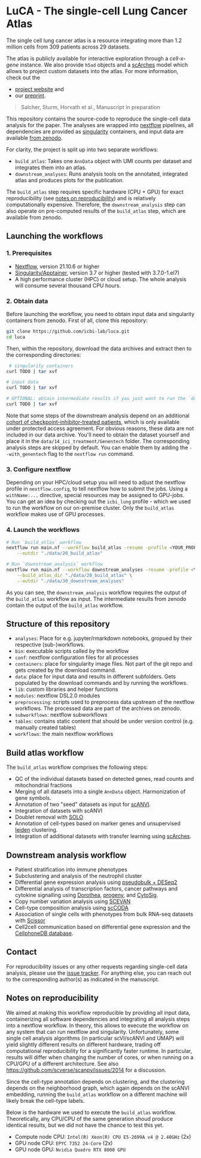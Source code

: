 # LuCA - The single-cell **Lu**ng **C**ancer **A**tlas

The single cell lung cancer atlas is a resource integrating more than 1.2 million cells from 309 patients across 29 datasets. 

The atlas is publicly available for interactive exploration through a *cell-x-gene* instance. We also provide 
`h5ad` objects and a [scArches](https://scarches.readthedocs.io/en/latest/) model which allows to project custom datasets
into the atlas. For more information, check out the 

 * [project website](https://luca.icbi.at) and 
 * our [preprint](TODO). 

> Salcher, Sturm, Horvath et al., Manuscript in preparation

This repository contains the source-code to reproduce the single-cell data analysis for the paper. 
The analyses are wrapped into [nextflow](https://github.com/nextflow-io/nextflow/) pipelines, all dependencies are 
provided as [singularity](https://sylabs.io/guides/3.0/user-guide/quick_start.html) containers, and input data are
available [from zenodo](https://doi.org/10.5281/zenodo.6411868).

For clarity, the project is split up into two separate workflows: 

 * `build_atlas`: Takes one `AnnData` object with UMI counts per dataset and integrates them into an atlas. 
 * `downstream_analyses`: Runs analysis tools on the annotated, integrated atlas and produces plots for the publication. 

The `build_atlas` step requires specific hardware (CPU + GPU) for exact reproducibility 
(see [notes on reproducibility](#notes-on-reproducibility)) and is relatively computationally 
expensive. Therefore, the `downstream_analysis` step can also operate on pre-computed results of the `build_atlas` step, 
which are available from zenodo. 

## Launching the workflows

### 1. Prerequisites

* [Nextflow](https://www.nextflow.io/index.html#GetStarted), version 21.10.6 or higher
* [Singularity/Apptainer](https://apptainer.org/), version 3.7 or higher (tested with 3.7.0-1.el7)
* A high performance cluster (HPC) or cloud setup. The whole analysis will consume several thousand CPU hours. 
 
### 2. Obtain data

Before launching the workflow, you need to obtain input data and singularity containers from zenodo. 
First of all, clone this repository:

```bash
git clone https://github.com/icbi-lab/luca.git
cd luca
 ```

Then, within the repository, download the data archives and extract then to the corresponding directories: 

```bash
 # singularity containers
curl TODO | tar xvf

# input data
curl TODO | tar xvf

# OPTIONAL: obtain intermediate results if you just want to run the `downstream_analysis` workflow
curl TODO | tar xvf
```

Note that some steps of the downstream analysis depend on an additional [cohort of checkpoint-inhibitor-treated patients](https://ega-archive.org/studies/EGAS00001005013), which is only available under protected access agreement. For obvious reasons, these data 
are not included in our data archive. You'll need to obtain the dataset yourself and place it in the `data/14_ici_treatment/Genentech` folder. 
The corresponding analysis steps are skipped by default. You can enable them by adding the `--with_genentech` flag to the `nextflow run` command.  

### 3. Configure nextflow

Depending on your HPC/cloud setup you will need to adjust the nextflow profile in `nextflow.config`, to tell 
nextflow how to submit the jobs. Using a `withName:...` directive, special 
resources may be assigned to GPU-jobs. You can get an idea by checking out the `icbi_lung` profile - which we used to run the 
workflow on our on-premise cluster. Only the `build_atlas` workflow makes use of GPU processes. 

### 4. Launch the workflows

```bash
# Run `build_atlas` workflow
nextflow run main.nf --workflow build_atlas -resume -profile <YOUR_PROFILE> \
    --outdir "./data/20_build_atlas"

# Run `downstream_analysis` workflow
nextflow run main.nf --workflow downstream_analyses -resume -profile <YOUR_PROFILE> \
    --build_atlas_dir "./data/20_build_atlas" \
    --outdir "./data/30_downstream_analyses"
```

As you can see, the `downstream_analysis` workflow requires the output of the `build_atlas` workflow as input. 
The intermediate results from zenodo contain the output of the `build_atlas` workflow. 

## Structure of this repository

* `analyses`: Place for e.g. jupyter/rmarkdown notebooks, gropued by their respective (sub-)workflows. 
* `bin`: executable scripts called by the workflow
* `conf`: nextflow configuration files for all processes
* `containers`: place for singularity image files. Not part of the git repo and gets created by the download command. 
* `data`: place for input data and results in different subfolders. Gets populated by the download commands and by running the workflows. 
* `lib`: custom libraries and helper functions
* `modules`: nextflow DSL2.0 modules
* `preprocessing`: scripts used to preprocess data upstream of the nextflow workflows. The processed data are part of the archives on zenodo. 
* `subworkflows`: nextflow subworkflows
* `tables`: contains static content that should be under version control (e.g. manually created tables) 
* `workflows`: the main nextflow workflows


## Build atlas workflow

The `build_atlas` workflow comprises the following steps: 
  * QC of the individual datasets based on detected genes, read counts and mitochondrial fractions
  * Merging of all datasets into a single `AnnData` object. Harmonization of gene symbols. 
  * Annotation of two "seed" datasets as input for [scANVI](https://scarches.readthedocs.io/en/latest/scanvi_surgery_pipeline.html).
  * Integration of datasets with scANVI
  * Doublet removal with [SOLO](https://docs.scvi-tools.org/en/stable/api/reference/scvi.external.SOLO.html)
  * Annotation of cell-types based on marker genes and unsupervised [leiden](https://scanpy.readthedocs.io/en/stable/generated/scanpy.tl.leiden.html) clustering.
  * Integration of additional datasets with transfer learning using [scArches](scarches.readthedocs.io/). 

## Downstream analysis workflow

 * Patient stratification into immune phenotypes
 * Subclustering and analysis of the neutrophil cluster
 * Differential gene expression analysis using [pseudobulk + DESeq2](https://www.nature.com/articles/s41467-021-25960-2)
 * Differential analysis of transcription factors, cancer pathways and cytokine signalling using [Dorothea](https://github.com/saezlab/dorothea-py), [progeny](https://github.com/saezlab/progeny-py), and [CytoSig](https://github.com/data2intelligence/CytoSig).
 * Copy number variation analysis using [SCEVAN](https://github.com/AntonioDeFalco/SCEVAN)
 * Cell-type composition analysis using [scCODA](https://github.com/theislab/scCODA)
 * Association of single cells with phenotypes from bulk RNA-seq datasets with [Scissor](https://github.com/sunduanchen/Scissor)
 * Cell2cell communication based on differential gene expression and the [CellphoneDB database](https://github.com/ventolab/CellphoneDB). 

## Contact

For reproducibility issues or any other requests regarding single-cell data analysis, please use the [issue tracker](https://github.com/icbi-lab/luca/issues). For anything else, you can reach out to the corresponding author(s) as indicated in the manuscript. 

## Notes on reproducibility

We aimed at making this workflow reproducible by providing all input data, containerizing all software 
dependencies and integrating all analysis steps into a nextflow workflow.
In theory, this allows to execute the workflow on any system that can run nextflow and singularity. 
Unfortunately, some single cell analysis algorithms (in particular scVI/scANVI and UMAP) will yield
slightly different results on different hardware, trading off computational reproducibility for a 
significantly faster runtime. In particular, results will differ when changing the number of cores, or 
when running on a CPU/GPU of a different architecture. See also https://github.com/scverse/scanpy/issues/2014 for a discussion. 

Since the cell-type annotation depends on clustering, and the clustering depends on the neighborhood graph,
which again depends on the scANVI embedding, running the `build_atlas` workflow on a different machine
will likely break the cell-type labels. 

Below is the hardware we used to execute the `build_atlas` workflow. Theoretically, 
any CPU/CPU of the same generation shoud produce identical results, but we did not have the chance to test this yet. 

 * Compute node CPU: `Intel(R) Xeon(R) CPU E5-2699A v4 @ 2.40GHz` (2x)
 * GPU node CPU: `EPYC 7352 24-Core` (2x)
 * GPU node GPU: `Nvidia Quadro RTX 8000 GPU`

